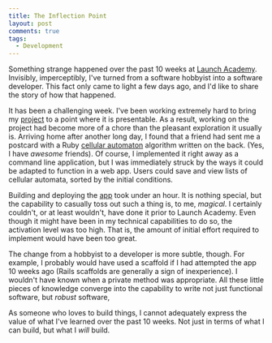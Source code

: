 ```yaml
---
title: The Inflection Point
layout: post
comments: true
tags:
  - Development
---
```

Something strange happened over the past 10 weeks at [Launch Academy][1]. Invisibly, imperceptibly, I've turned from a software hobbyist into a software developer. This fact only came to light a few days ago, and I'd like to share the story of how that happened.
<span id="more"></span>

It has been a challenging week. I've been working extremely hard to bring my [project][2] to a point where it is presentable. As a result, working on the project had become more of a chore than the pleasant exploration it usually is. Arriving home after another long day, I found that a friend had sent me a postcard with a Ruby [cellular automaton][3] algorithm written on the back. (Yes, I have *awesome* friends). Of course, I implemented it right away as a command line application, but I was immediately struck by the ways it could be adapted to function in a web app. Users could save and view lists of cellular automata, sorted by the initial conditions.

Building and deploying the [app][4] took under an hour. It is nothing special, but the capability to casually toss out such a thing is, to me, *magical*. I certainly couldn't, or at least wouldn't, have done it prior to Launch Academy. Even though it might have been in my technical capabilities to do so, the activation level was too high. That is, the amount of initial effort required to implement would have been too great.

The change from a hobbyist to a developer is more subtle, though. For example, I probably would have used a scaffold if I had attempted the app 10 weeks ago (Rails scaffolds are generally a sign of inexperience). I wouldn't have known when a private method was appropriate. All these little pieces of knowledge converge into the capability to write not just functional software, but *robust* software,

As someone who loves to build things, I cannot adequately express the value of what I've learned over the past 10 weeks. Not just in terms of what I can build, but what I *will* build.

[1]: http://www.launchacademy.com/
[2]: http://www.memworks.com/
[3]: https://en.wikipedia.org/wiki/Cellular_automaton
[4]: https://github.com/chronophasiac/cellular_automaton
